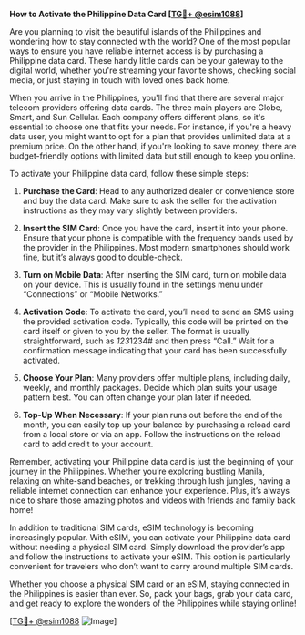 **How to Activate the Philippine Data Card [[TG💪+ @esim1088](https://t.me/s/esim1088)]**

Are you planning to visit the beautiful islands of the Philippines and wondering how to stay connected with the world? One of the most popular ways to ensure you have reliable internet access is by purchasing a Philippine data card. These handy little cards can be your gateway to the digital world, whether you're streaming your favorite shows, checking social media, or just staying in touch with loved ones back home.

When you arrive in the Philippines, you'll find that there are several major telecom providers offering data cards. The three main players are Globe, Smart, and Sun Cellular. Each company offers different plans, so it's essential to choose one that fits your needs. For instance, if you're a heavy data user, you might want to opt for a plan that provides unlimited data at a premium price. On the other hand, if you're looking to save money, there are budget-friendly options with limited data but still enough to keep you online.

To activate your Philippine data card, follow these simple steps:

1. **Purchase the Card**: Head to any authorized dealer or convenience store and buy the data card. Make sure to ask the seller for the activation instructions as they may vary slightly between providers.

2. **Insert the SIM Card**: Once you have the card, insert it into your phone. Ensure that your phone is compatible with the frequency bands used by the provider in the Philippines. Most modern smartphones should work fine, but it’s always good to double-check.

3. **Turn on Mobile Data**: After inserting the SIM card, turn on mobile data on your device. This is usually found in the settings menu under “Connections” or “Mobile Networks.”

4. **Activation Code**: To activate the card, you’ll need to send an SMS using the provided activation code. Typically, this code will be printed on the card itself or given to you by the seller. The format is usually straightforward, such as *123*1234# and then press “Call.” Wait for a confirmation message indicating that your card has been successfully activated.

5. **Choose Your Plan**: Many providers offer multiple plans, including daily, weekly, and monthly packages. Decide which plan suits your usage pattern best. You can often change your plan later if needed.

6. **Top-Up When Necessary**: If your plan runs out before the end of the month, you can easily top up your balance by purchasing a reload card from a local store or via an app. Follow the instructions on the reload card to add credit to your account.

Remember, activating your Philippine data card is just the beginning of your journey in the Philippines. Whether you’re exploring bustling Manila, relaxing on white-sand beaches, or trekking through lush jungles, having a reliable internet connection can enhance your experience. Plus, it’s always nice to share those amazing photos and videos with friends and family back home!

In addition to traditional SIM cards, eSIM technology is becoming increasingly popular. With eSIM, you can activate your Philippine data card without needing a physical SIM card. Simply download the provider’s app and follow the instructions to activate your eSIM. This option is particularly convenient for travelers who don’t want to carry around multiple SIM cards.

Whether you choose a physical SIM card or an eSIM, staying connected in the Philippines is easier than ever. So, pack your bags, grab your data card, and get ready to explore the wonders of the Philippines while staying online!

[[TG💪+ @esim1088](https://t.me/s/esim1088) ![Image](https://i.postimg.cc/Y0z9fWf4/image.png)]